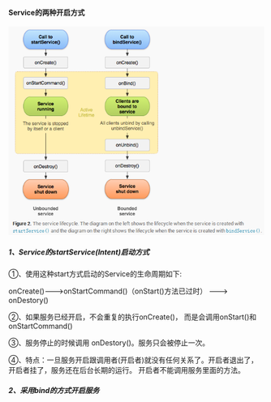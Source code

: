 #### Service的两种开启方式

![](/assets/1981935-bd709d5989105a12.png)

##### 1、Service的startService\(Intent\)启动方式

①、使用这种start方式启动的Service的生命周期如下:

onCreate\(\)---&gt;onStartCommand\(\)（onStart\(\)方法已过时） ---&gt; onDestory\(\)

②、如果服务已经开启，不会重复的执行onCreate\(\)， 而是会调用onStart\(\)和onStartCommand\(\)

③、服务停止的时候调用 onDestory\(\)。服务只会被停止一次。

④、特点：一旦服务开启跟调用者\(开启者\)就没有任何关系了。开启者退出了，开启者挂了，服务还在后台长期的运行。 开启者不能调用服务里面的方法。



##### 2、采用bind的方式开启服务



